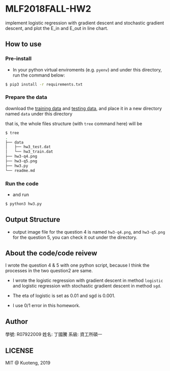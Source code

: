 # MLF2018FALL-HW2
implement logistic regression with gradient descent and stochastic gradient descent, and plot the E_in and E_out in line chart.

## How to use

### Pre-install

- In your python virtual enviroments (e.g. `pyenv`) and under this directory, run the command below:

```sh
$ pip3 install -r requirements.txt
```

### Prepare the data

download the  [training data](https://www.csie.ntu.edu.tw/~htlin/mooc/datasets/mlfound_algo/hw3_train.dat) and [testing data](https://www.csie.ntu.edu.tw/~htlin/mooc/datasets/mlfound_algo/hw3_test.dat
), and place it in a new directory named `data` under this directory

that is, the whole files structure (with `tree` command here) will be
```sh
$ tree
.
├── data
│   ├── hw3_test.dat
│   └── hw3_train.dat
├── hw3-q4.png
├── hw3-q5.png
├── hw3.py
└── readme.md
```

### Run the code

- and run

```sh
$ python3 hw3.py
```
## Output Structure

- output image file  for the question 4 is named `hw3-q4.png`, and `hw3-q5.png` for the question 5, you can check it out under the directory.

## About the code/code reivew

I wrote the question 4 & 5 with one python script, because I think the processes in the two question2 are same.

- I wrote the logistic regression with gradient descent in method `logistic` and logistic regression with stochastic gradient descent in method `sgd`.

- The eta of logistic is set as 0.01 and sgd is 0.001.

- I use 0/1 error in this homework.


## Author

學號: R07922009
姓名: 丁國騰
系級: 資工所碩一

## LICENSE

MIT @ Kuoteng, 2019
